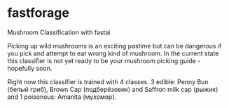 # fastforage

Mushroom Classification with fastai

Picking up wild mushrooms is an exciting pastime but can be dangerous if you pick and attempt to eat wrong kind of mushroom. In the current state this classifier is not yet ready to be your mushroom picking guide - hopefully soon.

Right now this classifier is trained with 4 classes. 3 edible: Penny Bun (белый гриб), Brown Cap (подберёзовик) and Saffron milk cap (рыжик) and 1 poisonous: Amanita (мухомор). 
